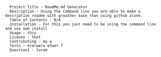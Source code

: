
      Project Title - ReadMe.md Generator
      Description - Using the Command line you are able to make a descriptive readme with greather ease than using github alone.
      Table of Contents - N/A
      Installation - For this you just need to be using the command line and use npm install
      Usage - this
      License - that
      Contributing - ma a
      Tests - ererwerw efwer f 
      Question1 - lorem	
    